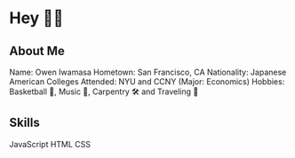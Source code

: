 # Hey 👋🏼

## About Me

Name: Owen Iwamasa 
Hometown: San Francisco, CA 
Nationality: Japanese American 
Colleges Attended: NYU and CCNY (Major: Economics)
Hobbies: Basketball 🏀, Music 🎹, Carpentry 🛠 and Traveling 🚀

## Skills

JavaScript 
HTML 
CSS 
